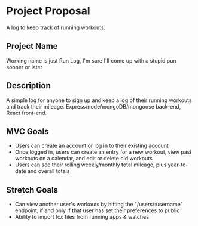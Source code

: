 # Project Proposal
A log to keep track of running workouts.

## Project Name
Working name is just Run Log, I'm sure I'll come up with a stupid pun sooner or later

## Description
A simple log for anyone to sign up and keep a log of their running workouts and track their mileage. Express/node/mongoDB/mongoose back-end, React front-end.

## MVC Goals
- Users can create an account or log in to their existing account
- Once logged in, users can create an entry for a new workout, view past workouts on a calendar, and edit or delete old workouts
- Users can see their rolling weekly/monthly total mileage, plus year-to-date and overall totals

## Stretch Goals
- Can view another user's workouts by hitting the "/users/:username" endpoint, if and only if that user has set their preferences to public
- Ability to import tcx files from running apps & watches
